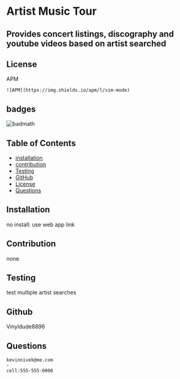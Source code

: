 # Artist Music Tour

## Provides concert listings, discography and youtube videos based on artist searched


  ## License
  APM
  

    ![APM](https://img.shields.io/apm/l/vim-mode)
    

## badges
![badmath](https://img.shields.io/github/languages/top/lernantino/badmath)
## Table of Contents

- [installation](#installation)
- [contribution](#contribution)
- [Testing](#testing)
- [GitHub](#github)
- [License](#license)
- [Questions](#questions)

## Installation 
  no install: use web app link 


## Contribution  
  none

## Testing
  test multiple artist searches

## Github 
Vinyldude8896

## Questions
    kevinnivek@me.com
    - 
    cell:555-555-0000
